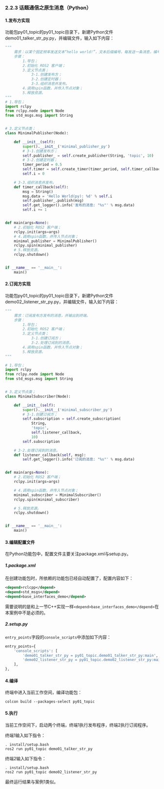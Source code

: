 ### 2.2.3 话题通信之原生消息（Python）

#### 1.发布方实现

功能包py01\_topic的py01\_topic目录下，新建Python文件demo01\_talker\_str\_py.py，并编辑文件，输入如下内容：

```py
"""  
    需求：以某个固定频率发送文本“hello world!”，文本后缀编号，每发送一条消息，编号递增1。
    步骤：
        1.导包；
        2.初始化 ROS2 客户端；
        3.定义节点类；
            3-1.创建发布方；
            3-2.创建定时器；
            3-3.组织消息并发布。
        4.调用spin函数，并传入节点对象；
        5.释放资源。
"""
# 1.导包；
import rclpy
from rclpy.node import Node
from std_msgs.msg import String


# 3.定义节点类；
class MinimalPublisher(Node):

    def __init__(self):
        super().__init__('minimal_publisher_py')
        # 3-1.创建发布方；
        self.publisher_ = self.create_publisher(String, 'topic', 10)
        # 3-2.创建定时器；
        timer_period = 0.5 
        self.timer = self.create_timer(timer_period, self.timer_callback)
        self.i = 0

    # 3-3.组织消息并发布。
    def timer_callback(self):
        msg = String()
        msg.data = 'Hello World(py): %d' % self.i
        self.publisher_.publish(msg)
        self.get_logger().info('发布的消息: "%s"' % msg.data)
        self.i += 1


def main(args=None):
    # 2.初始化 ROS2 客户端；
    rclpy.init(args=args)
    # 4.调用spin函数，并传入节点对象；
    minimal_publisher = MinimalPublisher()
    rclpy.spin(minimal_publisher)
    # 5.释放资源。
    rclpy.shutdown()


if __name__ == '__main__':
    main()
```

#### 2.订阅方实现

功能包py01\_topic的py01\_topic目录下，新建Python文件demo02\_listener\_str\_py.py，并编辑文件，输入如下内容：

```py
"""  
    需求：订阅发布方发布的消息，并输出到终端。
    步骤：
        1.导包；
        2.初始化 ROS2 客户端；
        3.定义节点类；
            3-1.创建订阅方；
            3-2.处理订阅到的消息。
        4.调用spin函数，并传入节点对象；
        5.释放资源。
"""

# 1.导包；
import rclpy
from rclpy.node import Node
from std_msgs.msg import String


# 3.定义节点类；
class MinimalSubscriber(Node):

    def __init__(self):
        super().__init__('minimal_subscriber_py')
        # 3-1.创建订阅方；
        self.subscription = self.create_subscription(
            String,
            'topic',
            self.listener_callback,
            10)
        self.subscription  

    # 3-2.处理订阅到的消息。
    def listener_callback(self, msg):
        self.get_logger().info('订阅的消息: "%s"' % msg.data)


def main(args=None):
    # 2.初始化 ROS2 客户端；
    rclpy.init(args=args)

    # 4.调用spin函数，并传入节点对象；
    minimal_subscriber = MinimalSubscriber()
    rclpy.spin(minimal_subscriber)

    # 5.释放资源。
    rclpy.shutdown()


if __name__ == '__main__':
    main()
```

#### 3.编辑配置文件

在Python功能包中，配置文件主要关注package.xml与setup.py。

##### 1.package.xml

在创建功能包时，所依赖的功能包已经自动配置了，配置内容如下：

```XML
<depend>rclcpp</depend>
<depend>std_msgs</depend>
<depend>base_interfaces_demo</depend>
```

需要说明的是和上一节C++实现一样`<depend>base_interfaces_demo</depend>`在本案例中不是必须的。

##### 2.setup.py

`entry_points`字段的`console_scripts`中添加如下内容：

```py
entry_points={
    'console_scripts': [
        'demo01_talker_str_py = py01_topic.demo01_talker_str_py:main',
        'demo02_listener_str_py = py01_topic.demo02_listener_str_py:main'
    ],
},
```

#### 4.编译

终端中进入当前工作空间，编译功能包：

```
colcon build --packages-select py01_topic
```

#### 5.执行

当前工作空间下，启动两个终端，终端1执行发布程序，终端2执行订阅程序。

终端1输入如下指令：

```
. install/setup.bash
ros2 run py01_topic demo01_talker_str_py
```

终端2输入如下指令：

```
. install/setup.bash 
ros2 run py01_topic demo02_listener_str_py
```

最终运行结果与案例1类似。

